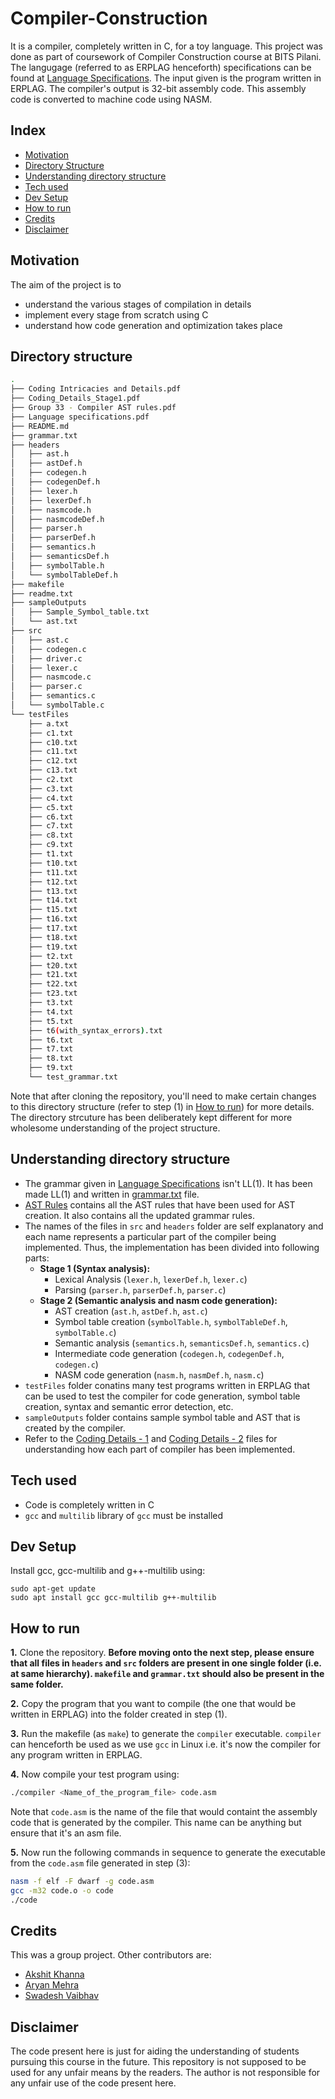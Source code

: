 # Compiler-Construction
It is a compiler, completely written in C, for a toy language. This project was done as part of coursework of Compiler Construction course at BITS Pilani. The langugage (referred to as ERPLAG henceforth) specifications can be found at [Language Specifications](Language%20specifications.pdf).
The input given is the program written in ERPLAG. The compiler's output is 32-bit assembly code. This assembly code is converted to machine code using NASM.

## Index
* [Motivation](#motivation)
* [Directory Structure](#directory-structure)
* [Understanding directory structure](#understanding-directory-structure)
* [Tech used](#tech-used)
* [Dev Setup](#dev-setup)
* [How to run](#how-to-run)
* [Credits](#credits)
* [Disclaimer](#disclaimer)

## Motivation
The aim of the project is to
* understand the various stages of compilation in details
* implement every stage from scratch using C
* understand how code generation and optimization takes place

## Directory structure
```bash
.
├── Coding Intricacies and Details.pdf
├── Coding_Details_Stage1.pdf
├── Group 33 - Compiler AST rules.pdf
├── Language specifications.pdf
├── README.md
├── grammar.txt
├── headers
│   ├── ast.h
│   ├── astDef.h
│   ├── codegen.h
│   ├── codegenDef.h
│   ├── lexer.h
│   ├── lexerDef.h
│   ├── nasmcode.h
│   ├── nasmcodeDef.h
│   ├── parser.h
│   ├── parserDef.h
│   ├── semantics.h
│   ├── semanticsDef.h
│   ├── symbolTable.h
│   └── symbolTableDef.h
├── makefile
├── readme.txt
├── sampleOutputs
│   ├── Sample_Symbol_table.txt
│   └── ast.txt
├── src
│   ├── ast.c
│   ├── codegen.c
│   ├── driver.c
│   ├── lexer.c
│   ├── nasmcode.c
│   ├── parser.c
│   ├── semantics.c
│   └── symbolTable.c
└── testFiles
    ├── a.txt
    ├── c1.txt
    ├── c10.txt
    ├── c11.txt
    ├── c12.txt
    ├── c13.txt
    ├── c2.txt
    ├── c3.txt
    ├── c4.txt
    ├── c5.txt
    ├── c6.txt
    ├── c7.txt
    ├── c8.txt
    ├── c9.txt
    ├── t1.txt
    ├── t10.txt
    ├── t11.txt
    ├── t12.txt
    ├── t13.txt
    ├── t14.txt
    ├── t15.txt
    ├── t16.txt
    ├── t17.txt
    ├── t18.txt
    ├── t19.txt
    ├── t2.txt
    ├── t20.txt
    ├── t21.txt
    ├── t22.txt
    ├── t23.txt
    ├── t3.txt
    ├── t4.txt
    ├── t5.txt
    ├── t6(with_syntax_errors).txt
    ├── t6.txt
    ├── t7.txt
    ├── t8.txt
    ├── t9.txt
    └── test_grammar.txt
```

Note that after cloning the repository, you'll need to make certain changes to this directory structure (refer to step (1) in [How to run](#how-to-run)) for more details. The directory strcuture has been deliberately kept different for more wholesome understanding of the project structure.

## Understanding directory structure
* The grammar given in [Language Specifications](Language%20specifications.pdf) isn't LL(1). It has been made LL(1) and written in [grammar.txt](grammar.txt) file.
* [AST Rules](Group%2033%20-%20Compiler%20AST%20rules.pdf) contains all the AST rules that have been used for AST creation. It also contains all the updated grammar rules.
* The names of the files in `src` and `headers` folder are self explanatory and each name represents a particular part of the compiler being implemented. Thus, the implementation has been divided into following parts:
  * **Stage 1 (Syntax analysis):**
    * Lexical Analysis (`lexer.h`, `lexerDef.h`, `lexer.c`)
    * Parsing (`parser.h`, `parserDef.h`, `parser.c`)
  * **Stage 2 (Semantic analysis and nasm code generation):**
    * AST creation (`ast.h`, `astDef.h`, `ast.c`)
    * Symbol table creation (`symbolTable.h`, `symbolTableDef.h`, `symbolTable.c`)
    * Semantic analysis (`semantics.h`, `semanticsDef.h`, `semantics.c`)
    * Intermediate code generation (`codegen.h`, `codegenDef.h`, `codegen.c`)
    * NASM code generation (`nasm.h`, `nasmDef.h`, `nasm.c`)
* `testFiles` folder conatins many test programs written in ERPLAG that can be used to test the compiler for code generation, symbol table creation, syntax and semantic error detection, etc.
* `sampleOutputs` folder contains sample symbol table and AST that is created by the compiler.
* Refer to the [Coding Details - 1](Coding%20Intricacies%20and%20Details.pdf) and [Coding Details - 2](Coding_Details_Stage1.pdf) files for understanding how each part of compiler has been implemented.

## Tech used
* Code is completely written in C
* `gcc` and `multilib` library of `gcc` must be installed

## Dev Setup
Install gcc, gcc-multilib and g++-multilib using:
```
sudo apt-get update
sudo apt install gcc gcc-multilib g++-multilib
```

## How to run
**1.** Clone the repository. **Before moving onto the next step, please ensure that all files in `headers` and `src` folders are present in one single folder (i.e. at same hierarchy). `makefile` and `grammar.txt` should also be present in the same folder.**

**2.** Copy the program that you want to compile (the one that would be written in ERPLAG) into the folder created in step (1). 

**3.** Run the makefile (as `make`) to generate the `compiler` executable. `compiler` can henceforth be used as we use `gcc` in Linux i.e. it's now the compiler for any program written in ERPLAG.

**4.** Now compile your test program using: 
```bash
./compiler <Name_of_the_program_file> code.asm
```
Note that `code.asm` is the name of the file that would containt the assembly code that is generated by the compiler. This name can be anything but ensure that it's an asm file.

**5.** Now run the following commands in sequence to generate the executable from the `code.asm` file generated in step (3):
```bash
nasm -f elf -F dwarf -g code.asm
gcc -m32 code.o -o code
./code
```

## Credits
This was a group project. Other contributors are:
* [Akshit Khanna](https://github.com/ra1ph2)
* [Aryan Mehra](https://github.com/aryanmehra1999)
* [Swadesh Vaibhav](https://github.com/swadesh-vaibhav)

## Disclaimer
The code present here is just for aiding the understanding of students pursuing this course in the future. This repository is not supposed to be used for any unfair means by the readers. The author is not responsible for any unfair use of the code present here.

